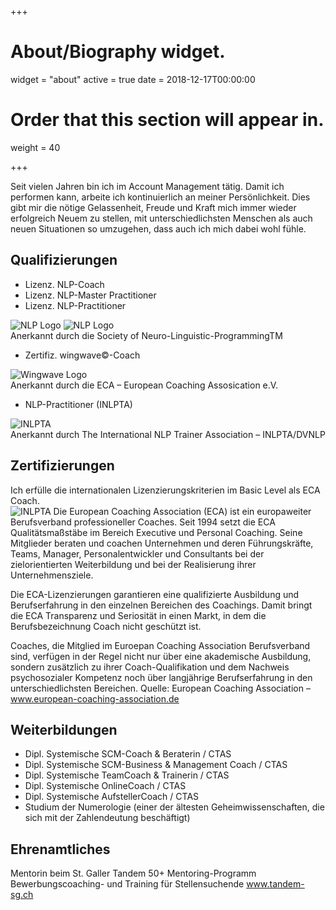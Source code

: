 +++
# About/Biography widget.
widget = "about"
active = true
date = 2018-12-17T00:00:00

# Order that this section will appear in.
weight = 40
 
+++

Seit vielen Jahren bin ich im Account Management tätig. Damit ich performen kann, arbeite ich kontinuierlich an meiner Persönlichkeit. Dies gibt mir die nötige Gelassenheit, Freude und Kraft mich immer wieder erfolgreich Neuem zu stellen, mit unterschiedlichsten Menschen als auch neuen Situationen so umzugehen, dass auch ich mich dabei wohl fühle. 

## Qualifizierungen
  * Lizenz. NLP-Coach
  * Lizenz. NLP-Master Practitioner
  * Lizenz. NLP-Practitioner <br />
<img  class="img150" src="/img/NLP-LOGO-farbig_SOCLOG1L-63.jpg" alt="NLP Logo">
<img  class="img150" src="/img/NLP-LOGO_SOCLOG2S-65.jpg" alt="NLP Logo">
<br style="clear: both;">
Anerkannt durch die Society of Neuro-Linguistic-ProgrammingTM

  * Zertifiz. wingwave&copy;-Coach<br />
<img  class="img150" src="/img/wingwave-80.jpg" alt="Wingwave Logo">
<br style="clear: both;">
Anerkannt durch die ECA – European Coaching Assosication e.V.

  * NLP-Practitioner (INLPTA)<br />
<img  class="img150" src="/img/DVNLP-Logo-137.jpg" alt="INLPTA">
<br style="clear: both;">
Anerkannt durch The International NLP Trainer Association – INLPTA/DVNLP

## Zertifizierungen

Ich erfülle die internationalen Lizenzierungskriterien im Basic Level als ECA Coach.<br>
<img  class="img150" src="/img/ECA-1994-80.jpg" alt="INLPTA">
Die European Coaching Association (ECA) ist ein europaweiter Berufsverband professioneller Coaches. Seit 1994 setzt die ECA Qualitätsmaßstäbe im Bereich Executive und Personal Coaching. Seine Mitglieder beraten und coachen Unternehmen und deren Führungskräfte, Teams, Manager, Personalentwickler und Consultants bei der zielorientierten Weiterbildung und bei der Realisierung ihrer Unternehmensziele.
<br style="clear: both;">

Die ECA-Lizenzierungen garantieren eine qualifizierte Ausbildung und Berufserfahrung in den einzelnen Bereichen des Coachings. Damit bringt die ECA Transparenz und Seriosität in einen Markt, in dem die Berufsbezeichnung Coach nicht geschützt ist.

Coaches, die Mitglied im Euroepan Coaching Association Berufsverband sind, verfügen in der Regel nicht nur über eine akademische Ausbildung, sondern zusätzlich zu ihrer Coach-Qualifikation und dem Nachweis psychosozialer Kompetenz noch über langjährige Berufserfahrung in den unterschiedlichsten Bereichen.
Quelle: European Coaching Association – www.european-coaching-association.de

## Weiterbildungen

  * Dipl. Systemische SCM-Coach & Beraterin / CTAS
  * Dipl. Systemische SCM-Business & Management Coach / CTAS
  * Dipl. Systemische TeamCoach & Trainerin / CTAS
  * Dipl. Systemische OnlineCoach / CTAS
  * Dipl. Systemische AufstellerCoach / CTAS
  * Studium der Numerologie (einer der ältesten Geheimwissenschaften, die sich mit der Zahlendeutung beschäftigt)

## Ehrenamtliches

Mentorin beim St. Galler Tandem 50+ Mentoring-Programm
Bewerbungscoaching- und Training für Stellensuchende
www.tandem-sg.ch

